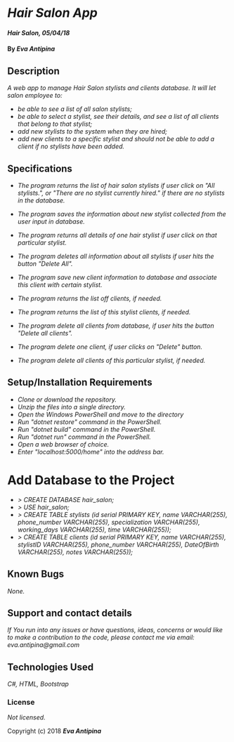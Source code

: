 # _Hair Salon App_

#### _Hair Salon, 05/04/18_

#### By _**Eva Antipina**_

## Description

_A web app to manage Hair Salon stylists and clients database._
_It will let salon employee to:_
* _be able to see a list of all salon stylists;_  
* _be able to select a stylist, see their details, and see a list of all clients that belong to that stylist;_
* _add new stylists to the system when they are hired;_
* _add new clients to a specific stylist and should not be able to add a client if no stylists have been added._

## Specifications

* _The program returns the list of hair salon stylists if user click on "All stylists.", or "There are no stylist currently hired." if there are no stylists in the database._

* _The program saves the information about new stylist collected from the user input in database._

* _The program returns all details of one hair stylist if user click on that particular stylist._

* _The program deletes all information about all stylists if user hits the button "Delete All"._

* _The program save new client information to database and associate this client with certain stylist._

* _The program returns the list off clients, if needed._

* _The program returns the list of this stylist clients, if needed._

* _The program delete all clients from database, if user hits the button "Delete all clients"._

* _The program delete one client, if user clicks on "Delete" button._

* _The program delete all clients of this particular stylist, if needed._


## Setup/Installation Requirements

* _Clone or download the repository._
* _Unzip the files into a single directory._
* _Open the Windows PowerShell and move to the directory_
* _Run "dotnet restore" command in the PowerShell._
* _Run "dotnet build" command in the PowerShell._
* _Run "dotnet run" command in the PowerShell._
* _Open a web browser of choice._
* _Enter "localhost:5000/home" into the address bar._

# Add Database to the Project

* _> CREATE DATABASE hair_salon;_
* _> USE hair_salon;_
* _> CREATE TABLE stylists (id serial PRIMARY KEY, name VARCHAR(255), phone_number VARCHAR(255), specialization VARCHAR(255), working_days VARCHAR(255), time VARCHAR(255));_
* _> CREATE TABLE clients (id serial PRIMARY KEY, name VARCHAR(255), stylistID VARCHAR(255), phone_number VARCHAR(255), DateOfBirth VARCHAR(255), notes VARCHAR(255));_

## Known Bugs

_None._

## Support and contact details

_If You run into any issues or have questions, ideas, concerns or would like to make a contribution to the code, please contact me via email: eva.antipina@gmail.com_

## Technologies Used

_C#, HTML, Bootstrap_

### License

*Not licensed.*

Copyright (c) 2018 **_Eva Antipina_**
